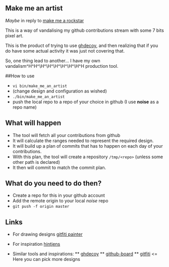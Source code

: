 Make me an artist
-----------------

*Maybe* in reply to [make me a rockstar](https://github.com/avinassh/rockstar)

This is a way of vandalising my github contributions stream with some 7 bits pixel art.

This is the product of trying to use [ghdecoy](https://github.com/tickelton/ghdecoy), and then realizing that if you do have some actual activity it was just not covering that.

So, one thing lead to another... I have my own vandalism\^H\^H\^\H\^\H\^\H\^\H\^\H\^\H\^H production tool.


##How to use

* `vi bin/make_me_an_artist`
* (change design and configuration as wished)
* `./bin/make_me_an_artist`
* push the local repo to a repo of your choice in github (I use **noise** as a repo name)

## What will happen

* The tool will fetch all your contributions from github
* It will calculate the ranges needed to represent the required design.
* It will build up a plan of commits that has to happen on each day of your contributions.
* With this plan, the tool will create a repository `/tmp/<repo>` (unless some other path is declared)
* It then will commit to match the commit plan.

## What do you need to do then?

* Create a repo for this in your github account
* Add the remote origin to your local *noise* repo
* `git push -f origin master`

## Links

* For drawing designs [gitfiti painter](http://codepen.io/cbas/pen/vOXeKV)
* For inspiration [hintjens](https://github.com/hintjens)

* Similar tools and inspirations:
** [ghdecoy](https://github.com/tickelton/ghdecoy)
** [github-board](https://github.com/bayandin/github-board)
** [gitfiti](https://github.com/gelstudios/gitfiti) <= Here you can pick more designs
